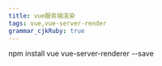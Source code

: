 ```yaml
---
title: vue服务端渲染
tags: vue,vue-server-render
grammar_cjkRuby: true
---
```


npm install vue vue-server-renderer --save
